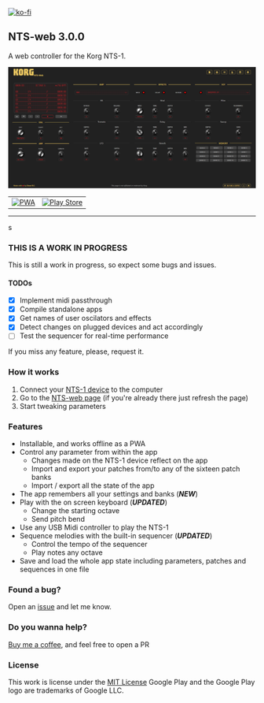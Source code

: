 [![ko-fi](https://ko-fi.com/img/githubbutton_sm.svg)](https://ko-fi.com/Y8Y43D7I3)

## NTS-web 3.0.0

A web controller for the Korg NTS-1.

![NTS-web](https://github.com/oscarrc/nts-web/blob/master/public/static/media/screenshot.png?raw=true "NTS-web Korg NTS-1 web controller")

<table>
  <tr>
    <td align="center">
      <a href="https://nts-web.oscarrc.me" target="_BLANK">
      <img width="175" src="https://user-images.githubusercontent.com/9122190/28998409-c5bf7362-7a00-11e7-9b63-db56694522e7.png" alt="PWA"></a>
    </td>
    <td align="center">
       <a href="https://play.google.com/store/apps/details?id=me.oscarrc.nts_web.twa" target="_BLANK"><img width="200" src="https://play.google.com/intl/en_us/badges/static/images/badges/en_badge_web_generic.png" alt="Play Store"/></a>
    </td>
  </tr>
</table>

---
s
### THIS IS A WORK IN PROGRESS

This is still a work in progress, so expect some bugs and issues. 

#### TODOs

- [x] Implement midi passthrough
- [x] Compile standalone apps
- [x] Get names of user oscilators and effects
- [x] Detect changes on plugged devices and act accordingly
- [ ] Test the sequencer for real-time performance

If you miss any feature, please, request it.

### How it works

1. Connect your [NTS-1 device](https://amzn.to/3j3yu2Q) to the computer
2. Go to the [NTS-web page](https://nts-web.oscarrc.me) (if you're already there just refresh the page)
3. Start tweaking parameters

### Features

* Installable, and works offline as a PWA
* Control any parameter from within the app
    * Changes made on the NTS-1 device reflect on the app
    * Import and export your patches from/to any of the sixteen patch banks
    * Import / export all the state of the app
* The app remembers all your settings and banks  (_**NEW**_)
* Play with the on screen keyboard  (_**UPDATED**_)
    * Change the starting octave
    * Send pitch bend
* Use any USB Midi controller to play the NTS-1
* Sequence melodies with the built-in sequencer (_**UPDATED**_)
    * Control the tempo of the sequencer
    * Play notes any octave
* Save and load the whole app state including parameters, patches and sequences in one file

### Found a bug?

Open an [issue](https://github.com/oscarrc/nts-web/issues) and let me know.

### Do you wanna help?

[Buy me a coffee](https://ko-fi.com/Y8Y43D7I3), and feel free to open a PR

### License

This work is license under the [MIT License](https://github.com/oscarrc/nts-web/blob/master/LICENSE)
Google Play and the Google Play logo are trademarks of Google LLC.

